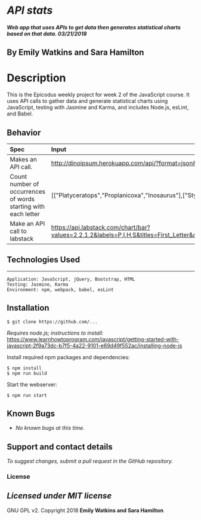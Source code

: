 # _API stats_

##### Web app that uses APIs to get data then generates statistical charts based on that data. 03/21/2018

## By Emily Watkins and Sara Hamilton

# Description
This is the Epicodus weekly project for week 2 of the JavaScript course. It uses API calls to gather data and generate statistical charts using JavaScript, testing with Jasmine and Karma, and includes Node.js, esLint, and Babel.

## Behavior

| Spec | Input | Output |
| :---------------| :---------------| :---------------|
| Makes an API call. | http://dinoipsum.herokuapp.com/api/?format=json&paragraphs=2&words=3 | [["Platyceratops","Proplanicoxa","Inosaurus"],["Styracosaurus","Histriasaurus","Shidaisaurus"]] |
| Count number of occurrences of words starting with each letter | [["Platyceratops","Proplanicoxa","Inosaurus"],["Styracosaurus","Histriasaurus","Shidaisaurus"]] | "P": 2, "I": 1, "H": 1, "S": 2 |
| Make an API call to labstack | https://api.labstack.com/chart/bar?values=2,2,1,2&labels=P,I,H,S&titles=First_Letter&colors=lightseagreen&title=Dino%20Stats&x_title=First_Letter | a barchart showing the occurances of each first letter|


## Technologies Used
------------

```
Application: JavaScript, jQuery, Bootstrap, HTML
Testing: Jasmine, Karma
Environment: npm, webpack, babel, esLint
```

Installation
------------

```
$ git clone https://github.com/...
```

_Requires node.js; instructions to install:_ https://www.learnhowtoprogram.com/javascript/getting-started-with-javascript-2f9a73dc-b7f5-4a22-9101-e69d49f552ac/installing-node-js

Install required npm packages and dependencies:

```
$ npm install
$ npm run build
```

Start the webserver:
```
$ npm run start
```

## Known Bugs

  * _No known bugs at this time._

## Support and contact details

  _To suggest changes, submit a pull request in the GitHub repository._

### License

  _Licensed under MIT license_
-------

GNU GPL v2. Copyright 2018 **Emily Watkins and Sara Hamilton**

